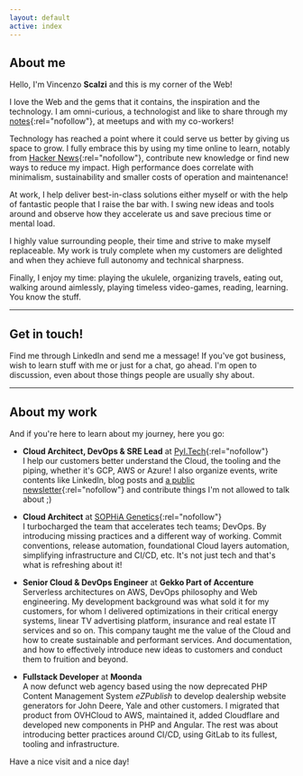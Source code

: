 ```yaml
---
layout: default
active: index
---
```


<div class="card" markdown="1">

## About me

Hello, I'm Vincenzo **Scalzi** and this is my corner of the Web!

I love the Web and the gems that it contains, the inspiration and the technology. I am omni-curious, a technologist and
like to share through my [notes](https://github.com/vcz-fr/meetup-notes){:rel="nofollow"}, at meetups and with my
co-workers!

Technology has reached a point where it could serve us better by giving us space to grow. I fully embrace this by using
my time online to learn, notably from [Hacker News](https://news.ycombinator.com/){:rel="nofollow"}, contribute new
knowledge or find new ways to reduce my impact. High performance does correlate with minimalism, sustainability and
smaller costs of operation and maintenance!

At work, I help deliver best-in-class solutions either myself or with the help of fantastic people that I raise the bar
with. I swing new ideas and tools around and observe how they accelerate us and save precious time or mental load.

I highly value surrounding people, their time and strive to make myself replaceable. My work is truly complete when my
customers are delighted and when they achieve full autonomy and technical sharpness.

Finally, I enjoy my time: playing the ukulele, organizing travels, eating out, walking around aimlessly, playing
timeless video-games, reading, learning. You know the stuff.

***

## Get in touch!

Find me through LinkedIn and send me a message! If you've got business, wish to learn stuff with me or just for a chat,
go ahead. I'm open to discussion, even about those things people are usually shy about.

***

## About my work

And if you're here to learn about my journey, here you go:

- **Cloud Architect, DevOps & SRE Lead** at [Pyl.Tech](https://pyl.tech/){:rel="nofollow"}  
  I help our customers better understand the Cloud, the tooling and the piping, whether it's GCP, AWS or Azure! I also
  organize events, write contents like LinkedIn, blog posts and [a public newsletter](https://buttondown.com/pylote){:rel="nofollow"} and contribute things I'm not allowed to talk about ;)

- **Cloud Architect** at [SOPHiA Genetics](https://www.sophiagenetics.com/){:rel="nofollow"}  
  I turbocharged the team that accelerates tech teams; DevOps. By introducing missing practices and a different way of
  working. Commit conventions, release automation, foundational Cloud layers automation, simplifying infrastructure and
  CI/CD, etc. It's not just tech and that's what is refreshing about it!

- **Senior Cloud & DevOps Engineer** at **Gekko Part of Accenture**  
  Serverless architectures on AWS, DevOps philosophy and Web engineering. My development background was what sold it for
  my customers, for whom I delivered optimizations in their critical energy systems, linear TV advertising platform,
  insurance and real estate IT services and so on. This company taught me the value of the Cloud and how to create
  sustainable and performant services. And documentation, and how to effectively introduce new ideas to customers and
  conduct them to fruition and beyond.

- **Fullstack Developer** at **Moonda**  
  A now defunct web agency based using the now deprecated PHP Content Management System _eZPublish_ to develop
  dealership website generators for John Deere, Yale and other customers. I migrated that product from OVHCloud to AWS,
  maintained it, added Cloudflare and developed new components in PHP and Angular. The rest was about introducing better
  practices around CI/CD, using GitLab to its fullest, tooling and infrastructure.

Have a nice visit and a nice day!

</div>